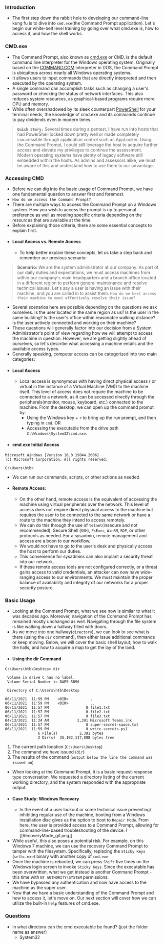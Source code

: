 ### Introduction
- The first step down the rabbit hole to developing our command-line kung fu is to dive into `cmd.exe`(the Command Prompt application). Let's begin our white-belt level training by going over what cmd.exe is, how to access it, and how the shell works.


### CMD.exe
- The Command Prompt, also known as [cmd.exe](https://https://learn.microsoft.com/en-us/windows-server/administration/windows-commands/cmd) or CMD, is the default command line interpreter for the Windows operating system. Originally based on the [COMMAND.COM](https://www.techopedia.com/definition/1360/commandcom) interpreter in DOS, the Command Prompt is ubiquitous across nearly all Windows operating systems. 
- It allows users to input commands that are directly interpreted and then executed by the operating system. 
- A single command can accomplish tasks such as changing a user's password or checking the status of network interfaces. This also reduces system resources, as graphical-based programs require more CPU and memory.
- While often overshadowed by its sleek counterpart [PowerShell](https://learn.microsoft.com/en-us/powershell/scripting/overview?view=powershell-7.2) for your terminal needs, the knowledge of cmd.exe and its commands continue to pay dividends even in modern times.

> **`Quick Story:`** Several times during a pentest, I have run into hosts that had PowerShell locked down pretty well or made completely inaccessible through application control such as AppLocker. Using the Command Prompt, I could still leverage the host to acquire further access and elevate my privileges to continue the assessment. Modern operating systems have plenty of legacy software still embedded within the hosts. As admins and assessors alike, we must be aware of this and understand how to use them to our advantage.



### Accessing CMD
- Before we can dig into the basic usage of Command Prompt, we have one fundamental question to answer first and foremost.
- `How do we access the Command Prompt?`
- There are multiple ways to access the Command Prompt on a Windows system. How you wish to access the prompt is up to personal preference as well as meeting specific criteria depending on the resources that are available at the time. 
- Before explaining those criteria, there are some essential concepts to explain first.
- #### Local Access vs. Remote Access
	- To help better explain these concepts, let us take a step back and remember our previous scenario:
> **Scenario:** We are the system administrator at our company. As part of our daily duties and expectations, we must access machines from within our company's main headquarters and a branch office located in a different region to perform general maintenance and resolve technical issues. Let's say a user is having an issue with their machine, and you are called in to assist them. `How do we best access their machine to most effectively resolve their issue?`
- Several scenarios here are possible depending on the questions we ask ourselves. Is the user located in the same region as us? Is the user in the same building? Is the user's office within reasonable walking distance? Is the user actively connected and working on their machine? 
- These questions will generally factor into our decision from a System Administrator's point of view regarding how we will attempt to access the machine in question. However, we are getting slightly ahead of ourselves, so let's describe what accessing a machine entails and the available access types.
- Generally speaking, computer access can be categorized into two main categories:
- #### Local Access
	- Local access is synonymous with having direct physical access ( or virtual in the instance of a Virtual Machine (VM)) to the machine itself. This level of access does not require the machine to be connected to a network, as it can be accessed directly through the peripherals(monitor, mouse, keyboard, etc.) connected to the machine. From the desktop, we can open up the command prompt by:
		- Using the Windows key + `r` to bring up the run prompt, and then typing in `cmd`. OR
		- Accessing the executable from the drive path `C:\Windows\System32\cmd.exe`.
- #### cmd.exe Initial Access
```cmd-session
Microsoft Windows [Version 10.0.19044.2006]
(c) Microsoft Corporation. All rights reserved.

C:\Users\htb>
```
- We can run our commands, scripts, or other actions as needed.
- #### Remote Access:
	- On the other hand, remote access is the equivalent of accessing the machine using virtual peripherals over the network. This level of access does not require direct physical access to the machine but requires the user to be connected to the same network or have a route to the machine they intend to access remotely. 
	- We can do this through the use of `telnet`(insecure and not recommended), Secure Shell (`SSH`), `PsExec`, `WinRM`, `RDP`, or other protocols as needed. For a sysadmin, remote management and access are a boon to our workflow. 
	- We would not have to go to the user's desk and physically access the host to perform our duties. 
	- This convenience for sysadmins can also implant a security threat into our network. 
	- If these remote access tools are not configured correctly, or a threat gains access to valid credentials, an attacker can now have wide-ranging access to our environments. We must maintain the proper balance of availability and integrity of our networks for a proper security posture.


### Basic Usage
- Looking at the Command Prompt, what we see now is similar to what it was decades ago. Moreover, navigation of the Command Prompt has remained mostly unchanged as well. Navigating through the file system is like walking down a hallway filled with doors. 
- As we move into one hallway(`directory`), we can look to see what is there (using the `dir` command), then either issue additional commands or keep moving. Below, we will cover the basic shell layout, how to walk the halls, and how to acquire a map to get the lay of the land.
- #### Using the dir Command
```cmd-session
C:\Users\htb\Desktop> dir
  
 Volume in drive C has no label.
 Volume Serial Number is DAE9-5896

 Directory of C:\Users\htb\Desktop

06/11/2021  11:59 PM    <DIR>          .
06/11/2021  11:59 PM    <DIR>          ..
06/11/2021  11:57 PM                 0 file1.txt
06/11/2021  11:57 PM                 0 file2.txt
06/11/2021  11:57 PM                 0 file3.txt
04/13/2021  11:24 AM             2,391 Microsoft Teams.lnk
06/11/2021  11:57 PM                 0 super-secret-sauce.txt
06/11/2021  11:59 PM                 0 write-secrets.ps1
               6 File(s)          2,391 bytes
               2 Dir(s)  35,102,117,888 bytes free
```
1. The current path location (`C:\Users\Desktop`)
2. The command we have issued (`dir`)
3. The results of the command (`output below the line the command was issued on`)
- When looking at the Command Prompt, it is a basic request-response type conversation. We requested a directory listing of the current working directory, and the system responded with the appropriate output.
- #### Case Study: Windows Recovery
	- In the event of a user lockout or some technical issue preventing/ inhibiting regular use of the machine, booting from a Windows installation disc gives us the option to boot to `Repair Mode`. From here, the user is provided access to a Command Prompt, allowing for command-line-based troubleshooting of the device.
![[RecoveryMode_gif.png]]
- While useful, this also poses a potential risk. For example, on this Windows 7 machine, we can use the recovery Command Prompt to tamper with the filesystem. Specifically, replacing the `Sticky Keys` (`sethc.exe`) binary with another copy of `cmd.exe`
- Once the machine is rebooted, we can press `Shift` five times on the Windows login screen to invoke `Sticky Keys`. Since the executable has been overwritten, what we get instead is another Command Prompt - this time with `NT AUTHORITY\SYSTEM` permissions. 
- We have bypassed any authentication and now have access to the machine as the super user.
- Now that we have a basic understanding of the Command Prompt and how to access it, let's move on. Our next section will cover how we can utilize the built-in `help` features of cmd.exe.


### Questions
- In what directory can the cmd executable be found? (just the folder name as answer)
	- System32